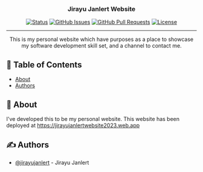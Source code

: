 <!-- <p align="center">
  <a href="" rel="noopener">
 <img width=200px height=200px src="https://i.imgur.com/6wj0hh6.jpg" alt="Project logo"></a>
</p> -->

<h3 align="center">Jirayu Janlert Website</h3>

<div align="center">

[![Status](https://img.shields.io/badge/status-active-success.svg)]()
[![GitHub Issues](https://img.shields.io/github/issues/jirayujanlert/jirayujanlert.svg)](https://github.com/jirayujanlert/jirayujanlert/issues)
[![GitHub Pull Requests](https://img.shields.io/github/issues-pr/jirayujanlert/jirayujanlert.svg)](https://github.com/jirayujanlert/jirayujanlert/pulls)
[![License](https://img.shields.io/badge/license-MIT-blue.svg)](/LICENSE)

</div>

---

<p align="center"> This is my personal website which have purposes as a place to showcase my software development skill set, and a channel to contact me.
    <br> 
</p>

## 📝 Table of Contents

- [About](#about)
- [Authors](#authors)

## 🧐 About <a name = "about"></a>

I've developed this to be my personal website. This website has been deployed at https://jirayujanlertwebsite2023.web.app


## ✍️ Authors <a name = "authors"></a>

- [@jirayujanlert](https://github.com/JirayuJanlert) - Jirayu Janlert


